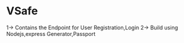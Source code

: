 # VSafe

1-> Contains the Endpoint for User Registration,Login
2-> Build using Nodejs,express Generator,Passport
